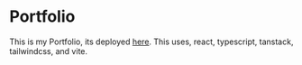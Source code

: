 # Portfolio

This is my Portfolio, its deployed [here](https://gaelgil.com/). This uses, react, typescript, tanstack, tailwindcss, and vite.
